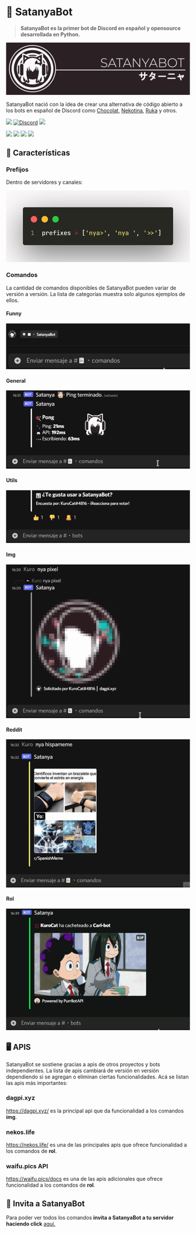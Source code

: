 # 🌸 SatanyaBot

> **SatanyaBot es la primer bot de Discord en español y opensource desarrollada en Python.**

![](.github/images/miniSatanyaBot_Logotipo4x.png)

SatanyaBot nació con la idea de crear una alternativa de código abierto a los bots en español de Discord como [Chocolat](https://top.gg/bot/379757424447455232), [Nekotina](https://top.gg/bot/429457053791158281), [Ruka](https://top.gg/bot/749462161713266738) y otros.

![](https://img.shields.io/badge/Version-0.6.-2b2024?logo=github) [![Discord](https://img.shields.io/discord/819972811799265311?color=2b2024&label=Discord&logo=discord&logoColor=white)](https://discord.gg/bqcdKxuW3X) ![](https://img.shields.io/github/contributors/KuroCat56/SatanyaBot?color=2b2024&label=Contribuidores)

![](https://img.shields.io/github/stars/KuroCat56/SatanyaBot?label=Stars) ![](https://img.shields.io/github/forks/KuroCat56/SatanyaBot?label=Forks) ![](https://img.shields.io/github/commit-activity/m/KuroCat56/SatanyaBot?label=Commits) ![](https://img.shields.io/badge/python-3.8.9-brightgreen)

## 🎀 Características

### Prefijos

Dentro de servidores y canales:

![](.github/images/prefix.png)

### Comandos

La cantidad de comandos disponibles de SatanyaBot pueden variar de versión a versión. La lista de categorías muestra solo algunos ejemplos de ellos.

#### Funny
![](.github/images/comando_owo.gif)
#### General
![](.github/images/comando_ping.gif)
#### Utils
![](.github/images/comando_poll.gif)
#### Img
![](.github/images/comando_bonk.gif)
#### Reddit
![](.github/images/comando_hispa.gif)
#### Rol
![](.github/images/comando_hug.gif)

## 🖥️ APIS
SatanyaBot se sostiene gracias a apis de otros proyectos y bots independientes. La lista de apis cambiará de versión en versión dependiendo si se agregan o eliminan ciertas funcionalidades.
Acá se listan las apis más importantes:

### dagpi.xyz
https://dagpi.xyz/ es la principal api que da funcionalidad a los comandos **img**.

### nekos.life
https://nekos.life/ es una de las principales apis que ofrece funcionalidad a los comandos de **rol**.

### waifu.pics API
https://waifu.pics/docs es una de las apis adicionales que ofrece funcionalidad a los comandos de **rol**.

## 💌 Invita a SatanyaBot
Para poder ver todos los comandos **invita a SatanyaBot a tu servidor haciendo click** [aquí.](https://discord.com/oauth2/authorize?client_id=805589802484760577&scope=bot&permissions=137442610369)
